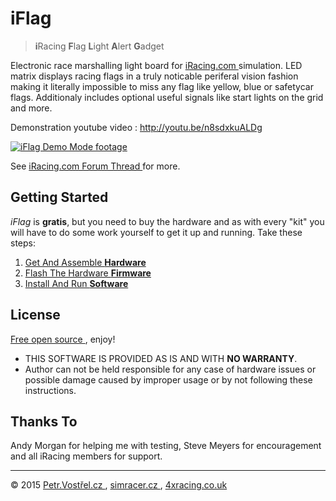 iFlag
=====

> **i**Racing **F**lag **L**ight **A**lert **G**adget

Electronic race marshalling light board for [ iRacing.com ](http://iracing.com) simulation.
LED matrix displays racing flags in a truly noticable periferal vision fashion
making it literally impossible to miss any flag like yellow, blue or safetycar flags.
Additionaly includes optional useful signals like start lights on the grid and more.

Demonstration youtube video : http://youtu.be/n8sdxkuALDg

[ ![ iFlag Demo Mode footage ](http://img.youtube.com/vi/n8sdxkuALDg/0.jpg) ](http://www.youtube.com/watch?v=n8sdxkuALDg)

See [ iRacing.com Forum Thread ](http://members.iracing.com/FORUMLINK) for more.


Getting Started
---------------

_iFlag_ is __gratis__, but you need to buy the hardware and as with every "kit"
you will have to do some work yourself to get it up and running. Take these steps:


1. [ Get And Assemble __Hardware__ ](hardware)
2. [ Flash The Hardware __Firmware__ ](firmware)
3. [ Install And Run __Software__ ](software)


License
-------

[ Free open source ](LICENSE), enjoy!

- THIS SOFTWARE IS PROVIDED AS IS AND WITH __NO WARRANTY__.
- Author can not be held responsible for any case of hardware issues or possible damage caused by improper usage or by not following these instructions.


Thanks To
---------

Andy Morgan for helping me with testing, Steve Meyers for encouragement and all iRacing members for support.


---
© 2015
[ Petr.Vostřel.cz ](http://petr.vostrel.cz),
[ simracer.cz ](http://simracer.cz),
[ 4xracing.co.uk ](http://4xracing.co.uk)

